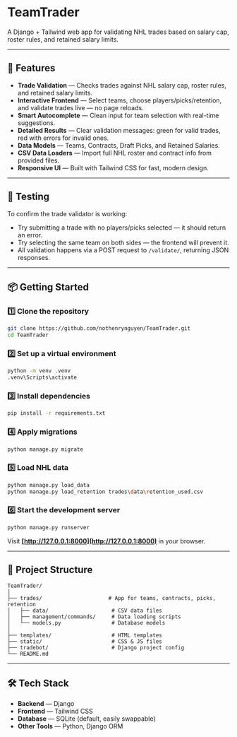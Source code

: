 # TeamTrader  
A Django + Tailwind web app for validating NHL trades based on salary cap, roster rules, and retained salary limits.

---

## 🚀 Features  
- **Trade Validation** — Checks trades against NHL salary cap, roster rules, and retained salary limits.  
- **Interactive Frontend** — Select teams, choose players/picks/retention, and validate trades live — no page reloads.  
- **Smart Autocomplete** — Clean input for team selection with real-time suggestions.  
- **Detailed Results** — Clear validation messages: green for valid trades, red with errors for invalid ones.  
- **Data Models** — Teams, Contracts, Draft Picks, and Retained Salaries.  
- **CSV Data Loaders** — Import full NHL roster and contract info from provided files.  
- **Responsive UI** — Built with Tailwind CSS for fast, modern design.  

---

## 🧪 Testing

To confirm the trade validator is working:

- Try submitting a trade with no players/picks selected — it should return an error.
- Try selecting the same team on both sides — the frontend will prevent it.
- All validation happens via a POST request to `/validate/`, returning JSON responses.

---

## 📦 Getting Started  

### 1️⃣ Clone the repository  
```bash
git clone https://github.com/nothenrynguyen/TeamTrader.git
cd TeamTrader
```

### 2️⃣ Set up a virtual environment  
```bash
python -m venv .venv
.venv\Scripts\activate
```

### 3️⃣ Install dependencies  
```bash
pip install -r requirements.txt
```

### 4️⃣ Apply migrations  
```bash
python manage.py migrate
```

### 5️⃣ Load NHL data  
```bash
python manage.py load_data
python manage.py load_retention trades\data\retention_used.csv
```

### 6️⃣ Start the development server  
```bash
python manage.py runserver
```

Visit **[http://127.0.0.1:8000](http://127.0.0.1:8000)** in your browser.  

---

## 📂 Project Structure  
```text
TeamTrader/
│
├── trades/                     # App for teams, contracts, picks, retention
│   ├── data/                    # CSV data files
│   ├── management/commands/     # Data loading scripts
│   └── models.py                # Database models
│
├── templates/                   # HTML templates
├── static/                      # CSS & JS files
├── tradebot/                    # Django project config
└── README.md
```

---

## 🛠 Tech Stack  
- **Backend** — Django  
- **Frontend** — Tailwind CSS  
- **Database** — SQLite (default, easily swappable)  
- **Other Tools** — Python, Django ORM  


